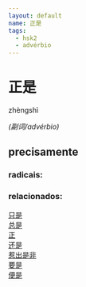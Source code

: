 ```yaml
--- 
layout: default
name: 正是 
tags: 
  - hsk2
  - advérbio
--- 
```

# 正是 
zhèngshì  
 
*(副词/advérbio)*  
## precisamente 
### radicais: 
### relacionados: 
[只是](/zhengshidu/hsk3/只是)  
[总是](/zhengshidu/hsk3/总是)  
[正](/zhengshidu/hsk1/正)  
[还是](/zhengshidu/hsk1/还是)  
[惹出是非](/zhengshidu/outras/惹出是非)  
[要是](/zhengshidu/outras/要是)  
[便是](/zhengshidu/hsk6/便是)  
